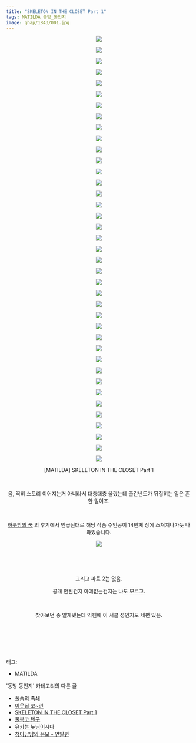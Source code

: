 ```yaml
---
title: "SKELETON IN THE CLOSET Part 1"
tags: MATILDA 동방_동인지
image: ghap/1843/001.jpg
---
```

<div class="article">
<p style="text-align: center; clear: none; float: none;"><img src="{{ site.nasurl }}/ghap/1843/001.jpg"/></p>
<p style="text-align: center; clear: none; float: none;"><img src="{{ site.nasurl }}/ghap/1843/002.jpg"/></p>
<p style="text-align: center; clear: none; float: none;"><img src="{{ site.nasurl }}/ghap/1843/003.jpg"/></p>
<p style="text-align: center; clear: none; float: none;"><img src="{{ site.nasurl }}/ghap/1843/004.jpg"/></p>
<p style="text-align: center; clear: none; float: none;"><img src="{{ site.nasurl }}/ghap/1843/005.jpg"/></p>
<p style="text-align: center; clear: none; float: none;"><img src="{{ site.nasurl }}/ghap/1843/006.jpg"/></p>
<p style="text-align: center; clear: none; float: none;"><img src="{{ site.nasurl }}/ghap/1843/007.jpg"/></p>
<p style="text-align: center; clear: none; float: none;"><img src="{{ site.nasurl }}/ghap/1843/008.jpg"/></p>
<p style="text-align: center; clear: none; float: none;"><img src="{{ site.nasurl }}/ghap/1843/009.jpg"/></p>
<p style="text-align: center; clear: none; float: none;"><img src="{{ site.nasurl }}/ghap/1843/010.jpg"/></p>
<p style="text-align: center; clear: none; float: none;"><img src="{{ site.nasurl }}/ghap/1843/011.jpg"/></p>
<p style="text-align: center; clear: none; float: none;"><img src="{{ site.nasurl }}/ghap/1843/012.jpg"/></p>
<p style="text-align: center; clear: none; float: none;"><img src="{{ site.nasurl }}/ghap/1843/013.jpg"/></p>
<p style="text-align: center; clear: none; float: none;"><img src="{{ site.nasurl }}/ghap/1843/014.jpg"/></p>
<p style="text-align: center; clear: none; float: none;"><img src="{{ site.nasurl }}/ghap/1843/015.jpg"/></p>
<p style="text-align: center; clear: none; float: none;"><img src="{{ site.nasurl }}/ghap/1843/016.jpg"/></p>
<p style="text-align: center; clear: none; float: none;"><img src="{{ site.nasurl }}/ghap/1843/017.jpg"/></p>
<p style="text-align: center; clear: none; float: none;"><img src="{{ site.nasurl }}/ghap/1843/018.jpg"/></p>
<p style="text-align: center; clear: none; float: none;"><img src="{{ site.nasurl }}/ghap/1843/019.jpg"/></p>
<p style="text-align: center; clear: none; float: none;"><img src="{{ site.nasurl }}/ghap/1843/020.jpg"/></p>
<p style="text-align: center; clear: none; float: none;"><img src="{{ site.nasurl }}/ghap/1843/021.jpg"/></p>
<p style="text-align: center; clear: none; float: none;"><img src="{{ site.nasurl }}/ghap/1843/022.jpg"/></p>
<p style="text-align: center; clear: none; float: none;"><img src="{{ site.nasurl }}/ghap/1843/023.jpg"/></p>
<p style="text-align: center; clear: none; float: none;"><img src="{{ site.nasurl }}/ghap/1843/024.jpg"/></p>
<p style="text-align: center; clear: none; float: none;"><img src="{{ site.nasurl }}/ghap/1843/025.jpg"/></p>
<p style="text-align: center; clear: none; float: none;"><img src="{{ site.nasurl }}/ghap/1843/026.jpg"/></p>
<p style="text-align: center; clear: none; float: none;"><img src="{{ site.nasurl }}/ghap/1843/027.jpg"/></p>
<p style="text-align: center; clear: none; float: none;"><img src="{{ site.nasurl }}/ghap/1843/028.jpg"/></p>
<p style="text-align: center; clear: none; float: none;"><img src="{{ site.nasurl }}/ghap/1843/029.jpg"/></p>
<p style="text-align: center; clear: none; float: none;"><img src="{{ site.nasurl }}/ghap/1843/030.jpg"/></p>
<p style="text-align: center; clear: none; float: none;"><img src="{{ site.nasurl }}/ghap/1843/031.jpg"/></p>
<p style="text-align: center; clear: none; float: none;"><img src="{{ site.nasurl }}/ghap/1843/032.jpg"/></p>
<p style="text-align: center; clear: none; float: none;"><img src="{{ site.nasurl }}/ghap/1843/033.jpg"/></p>
<p style="text-align: center; clear: none; float: none;"><img src="{{ site.nasurl }}/ghap/1843/034.jpg"/></p>
<p style="text-align: center; clear: none; float: none;"><img src="{{ site.nasurl }}/ghap/1843/035.jpg"/></p>
<p style="text-align: center; clear: none; float: none;"><img src="{{ site.nasurl }}/ghap/1843/036.jpg"/></p>
<p style="text-align: center; clear: none; float: none;"><img src="{{ site.nasurl }}/ghap/1843/037.jpg"/></p>
<p style="text-align: center; clear: none; float: none;"><img src="{{ site.nasurl }}/ghap/1843/038.jpg"/></p>
<p style="text-align: center; clear: none; float: none;"><img src="{{ site.nasurl }}/ghap/1843/039.jpg"/></p>
<p style="text-align: center; clear: none; float: none;">[MATILDA] SKELETON IN THE CLOSET Part 1</p>
<p style="text-align: center; clear: none; float: none;"><br/></p>
<p style="text-align: center; clear: none; float: none;">음, 딱히 스토리 이어지는거 아니라서 대충대충 올렸는데 출간년도가 뒤집히는 일은 흔한 일이죠.</p>
<p style="text-align: center; clear: none; float: none;"><br/></p>
<p style="text-align: center; clear: none; float: none;"><a class="tx-link" href="http://ghaptouhou.tistory.com/1782" target="_blank">하룻밤의 꿈</a> 의 후기에서 언급된대로 해당 작품 주인공이 14번째 장에 스쳐지나가듯 나와있습니다.</p>
<p style="text-align: center; clear: none; float: none;"><img src="{{ site.nasurl }}/ghap/1843/040.jpg"/></p>
<p style="text-align: center; clear: none; float: none;"><br/></p>
<p style="text-align: center; clear: none; float: none;"><br/></p>
<p style="text-align: center; clear: none; float: none;">그리고 파트 2는 없음.</p>
<p style="text-align: center; clear: none; float: none;">공개 안된건지 아예없는건지는 나도 모르고.</p>
<p style="text-align: center; clear: none; float: none;"><br/></p>
<p style="text-align: center; clear: none; float: none;">찾아보던 중 알게됐는데 익헨에 이 서클 성인지도 세편 있음.</p>
<p style="text-align: center; clear: none; float: none;"><br/></p>
<p style="text-align: center; clear: none; float: none;"><br/></p>
<p><br/></p>
</div><div class="tagTrail">
<p>태그: </p>
<ul>
<li>MATILDA</li>
</ul>
</div><div class="another">
<p>'동방 동인지' 카테고리의 다른 글</p>
<ul>
<li><a href="/2016-08-26-ghap_1845">풀솜의 족쇄</a></li>
<li><a href="/2016-08-26-ghap_1844">이웃집 코~린</a></li>
<li><a href="/2016-08-26-ghap_1843">SKELETON IN THE CLOSET Part 1</a></li>
<li><a href="/2016-08-26-ghap_1842">풀복코 텐구</a></li>
<li><a href="/2016-08-26-ghap_1841">유카는 누님이시다</a></li>
<li><a href="/2016-08-26-ghap_1840">청아냥냥의 음모 - 연말편</a></li>
</ul>
</div><div class="cb_module cb_fluid">
<div class="cb_wrt cb_profile">
</div><!-- commentList close -->
</div>
